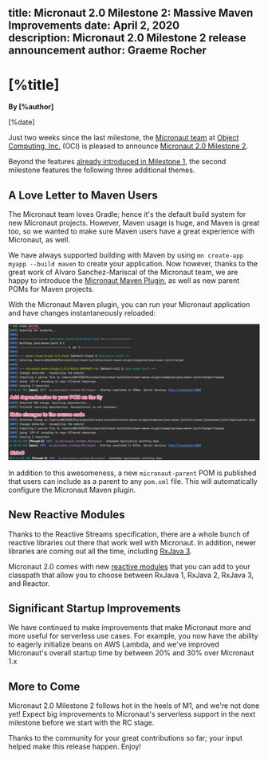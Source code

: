 title: Micronaut 2.0 Milestone 2: Massive Maven Improvements
date: April 2, 2020  
description: Micronaut 2.0 Milestone 2 release announcement
author: Graeme Rocher
---

# [%title]

**By [%author]**

[%date] 

Just two weeks since the last milestone, the [Micronaut team](https://objectcomputing.com/products/2gm-team) at [Object Computing, Inc.](https://objectcomputing.com/) (OCI) is pleased to announce [Micronaut 2.0 Milestone 2](https://github.com/micronaut-projects/micronaut-core/releases/tag/v2.0.0.M2).

Beyond the features [already introduced in Milestone 1](https://objectcomputing.com/news/2020/03/20/micronaut-20-milestone-1-released), the second milestone features the following three additional themes.

## A Love Letter to Maven Users

The Micronaut team loves Gradle; hence it's the default build system for new Micronaut projects. However, Maven usage is huge, and Maven is great too, so we wanted to make sure Maven users have a great experience with Micronaut, as well.

We have always supported building with Maven by using `mn create-app myapp --build maven` to create your application. Now however, thanks to the great work of Alvaro Sanchez-Mariscal of the Micronaut team, we are happy to introduce the [Micronaut Maven Plugin](https://micronaut-projects.github.io/micronaut-maven-plugin/latest/), as well as new parent POMs for Maven projects.

With the Micronaut Maven plugin, you can run your Micronaut application and have changes instantaneously reloaded:

![](./2020-04-02-img01.jpg)

In addition to this awesomeness, a new `micronaut-parent` POM is published that users can include as a parent to any `pom.xml` file. This will automatically configure the Micronaut Maven plugin.

## New Reactive Modules

Thanks to the Reactive Streams specification, there are a whole bunch of reactive libraries out there that work well with Micronaut. In addition, newer libraries are coming out all the time, including [RxJava 3](https://github.com/ReactiveX/RxJava/wiki/What%27s-different-in-3.0).

Micronaut 2.0 comes with new [reactive modules](https://docs.micronaut.io/2.0.x/guide/index.html#reactiveConfigs) that you can add to your classpath that allow you to choose between RxJava 1, RxJava 2, RxJava 3, and Reactor.

## Significant Startup Improvements

We have continued to make improvements that make Micronaut more and more useful for serverless use cases. For example, you now have the ability to eagerly initialize beans on AWS Lambda, and we've improved Micronaut's overall startup time by between 20% and 30% over Micronaut 1.x

## More to Come

Micronaut 2.0 Milestone 2 follows hot in the heels of M1, and we're not done yet! Expect big improvements to Micronaut's serverless support in the next milestone before we start with the RC stage.

Thanks to the community for your great contributions so far; your input helped make this release happen. Enjoy!